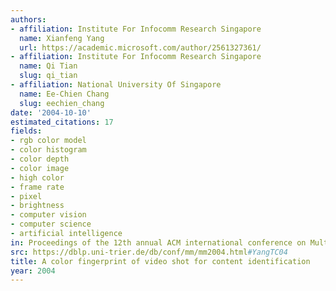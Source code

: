 ```yaml
---
authors:
- affiliation: Institute For Infocomm Research Singapore
  name: Xianfeng Yang
  url: https://academic.microsoft.com/author/2561327361/
- affiliation: Institute For Infocomm Research Singapore
  name: Qi Tian
  slug: qi_tian
- affiliation: National University Of Singapore
  name: Ee-Chien Chang
  slug: eechien_chang
date: '2004-10-10'
estimated_citations: 17
fields:
- rgb color model
- color histogram
- color depth
- color image
- high color
- frame rate
- pixel
- brightness
- computer vision
- computer science
- artificial intelligence
in: Proceedings of the 12th annual ACM international conference on Multimedia
src: https://dblp.uni-trier.de/db/conf/mm/mm2004.html#YangTC04
title: A color fingerprint of video shot for content identification
year: 2004
---
```

